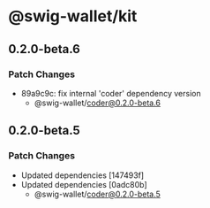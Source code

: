 # @swig-wallet/kit

## 0.2.0-beta.6

### Patch Changes

- 89a9c9c: fix internal 'coder' dependency version
  - @swig-wallet/coder@0.2.0-beta.6

## 0.2.0-beta.5

### Patch Changes

- Updated dependencies [147493f]
- Updated dependencies [0adc80b]
  - @swig-wallet/coder@0.2.0-beta.5
